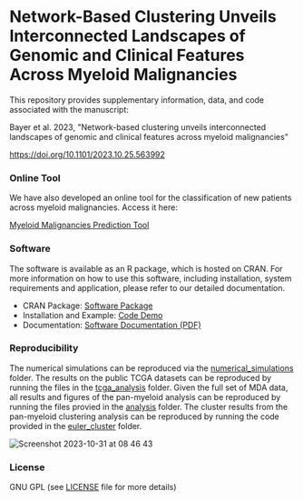 # Network-Based Clustering Unveils Interconnected Landscapes of Genomic and Clinical Features Across Myeloid Malignancies

This repository provides supplementary information, data, and code associated with the manuscript:

Bayer et al. 2023, "Network-based clustering unveils interconnected landscapes of genomic and clinical features across myeloid malignancies"

https://doi.org/10.1101/2023.10.25.563992

### Online Tool

We have also developed an online tool for the classification of new patients across myeloid malignancies. Access it here:

[Myeloid Malignancies Prediction Tool](https://myeloid-prediction.ethz.ch/)

### Software

The software is available as an R package, which is hosted on CRAN. For more information on how to use this software, including installation, system requirements and application, please refer to our detailed documentation.
- CRAN Package: [Software Package](https://CRAN.R-project.org/package=clustNet)
- Installation and Example: [Code Demo](https://github.com/cbg-ethz/clustNet/blob/main/README.md)
- Documentation:  [Software Documentation (PDF)](https://cran.r-project.org/web/packages/clustNet/clustNet.pdf/)

### Reproducibility

The numerical simulations can be reproduced via the [numerical_simulations](numerical_simulations) folder. The results on the public TCGA datasets can be reproduced by running the files in the [tcga_analysis](tcga_analysis) folder. Given the full set of MDA data, all results and figures of the pan-myeloid analysis can be reproduced by running the files provied in the [analysis](analysis) folder. The cluster results from the pan-myeloid clustering analysis can be reproduced by running the code provided in the [euler_cluster](euler_cluster) folder.

![Screenshot 2023-10-31 at 08 46 43](https://github.com/cbg-ethz/myeloid-clustering/assets/38718986/b3a6c5a6-0bf1-491a-a496-e86c5dd58b76)

### License
GNU GPL (see [LICENSE](LICENSE) file for more details)
